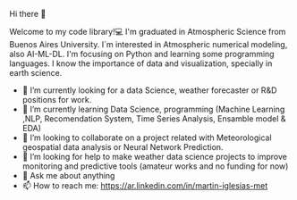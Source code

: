 Hi there 👋

Welcome to my code library!💻
I'm graduated in Atmospheric Science from Buenos Aires University. I´m interested in Atmospheric numerical modeling, also AI-ML-DL. I'm focusing on Python and learning some programming languages. I know the importance of data and visualization, specially in earth science.

-    🔭 I’m currently looking for a data Science, weather forecaster or R&D positions for work.
-    🌱 I’m currently learning Data Science, programming (Machine Learning ,NLP, Recomendation System, Time Series Analysis, Ensamble model & EDA)
-    👯 I’m looking to collaborate on a project related with Meteorological geospatial data analysis or Neural Network Prediction.
-    🤔 I’m looking for help to make weather data science projects to improve monitoring and predictive tools (amateur works and no funding for now)
-   💬 Ask me about anything
-   📫 How to reach me: https://ar.linkedin.com/in/martin-iglesias-met
